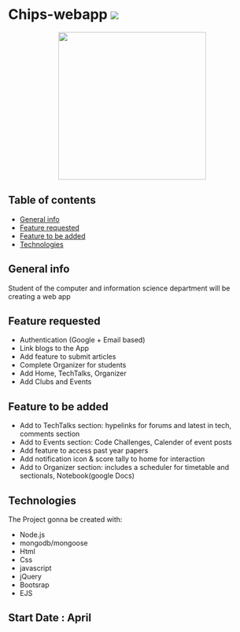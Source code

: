 # Chips-webapp     ![](http://estruyf-github.azurewebsites.net/api/VisitorHit?user=garrettomlin&repo=github-visitors-badge&countColorcountColor&countColor=#0099ff)



<p align="center">
<img src="https://user-images.githubusercontent.com/65048014/111237264-bf9fc280-85c2-11eb-9263-d62c6fb27332.png" width="300">
</p>

## Table of contents
* [General info](#general-info)
* [Feature requested](#Feature-requested)
* [Feature to be added](#Feature-to-be-added)
* [Technologies](#technologies)


## General info
Student of the computer and information science department will be creating a web app



## Feature requested

* Authentication (Google + Email based)
* Link blogs to the App
* Add feature to submit articles
* Complete Organizer for students
* Add Home, TechTalks, Organizer
* Add Clubs and Events




## Feature to be added

* Add to TechTalks section: hypelinks for forums and latest in tech, comments section
* Add to Events section: Code Challenges, Calender of event posts
* Add feature to access past year papers
* Add notification icon & score tally to home for interaction
* Add to Organizer section: includes a scheduler for timetable and sectionals, Notebook(google Docs)



	
## Technologies

The Project gonna be created with:
* Node.js
* mongodb/mongoose
* Html
* Css
* javascript
* jQuery
* Bootsrap 
* EJS



## Start Date : April
